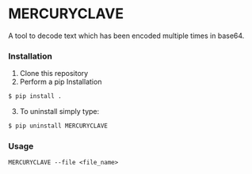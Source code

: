 # MERCURYCLAVE

A tool to decode text which has been encoded multiple times in base64.

### Installation
1. Clone this repository
2. Perform a pip Installation
  ```sh
  $ pip install .
  ```
3. To uninstall simply type:
  ```sh
  $ pip uninstall MERCURYCLAVE
  ```

### Usage
```
MERCURYCLAVE --file <file_name>
```
